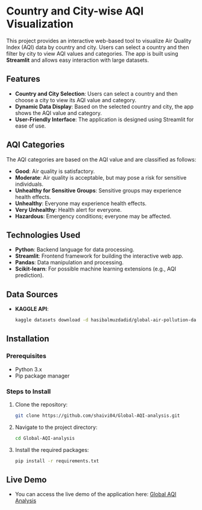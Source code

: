 # Country and City-wise AQI Visualization

This project provides an interactive web-based tool to visualize Air Quality Index (AQI) data by country and city. Users can select a country and then filter by city to view AQI values and categories. The app is built using **Streamlit** and allows easy interaction with large datasets.

## Features

- **Country and City Selection**: Users can select a country and then choose a city to view its AQI value and category.
- **Dynamic Data Display**: Based on the selected country and city, the app shows the AQI value and category.
- **User-Friendly Interface**: The application is designed using Streamlit for ease of use.

## AQI Categories

The AQI categories are based on the AQI value and are classified as follows:

- **Good**: Air quality is satisfactory.
- **Moderate**: Air quality is acceptable, but may pose a risk for sensitive individuals.
- **Unhealthy for Sensitive Groups**: Sensitive groups may experience health effects.
- **Unhealthy**: Everyone may experience health effects.
- **Very Unhealthy**: Health alert for everyone.
- **Hazardous**: Emergency conditions; everyone may be affected.

## Technologies Used

- **Python**: Backend language for data processing.
- **Streamlit**: Frontend framework for building the interactive web app.
- **Pandas**: Data manipulation and processing.
- **Scikit-learn**: For possible machine learning extensions (e.g., AQI prediction).

## Data Sources

- **KAGGLE API**:
    ```bash
    kaggle datasets download -d hasibalmuzdadid/global-air-pollution-dataset   
    ```

## Installation

### Prerequisites
- Python 3.x
- Pip package manager

### Steps to Install
1. Clone the repository:
    ```bash
    git clone https://github.com/shaivi04/Global-AQI-analysis.git
    ```
2. Navigate to the project directory:
    ```bash
    cd Global-AQI-analysis
    ```
3. Install the required packages:
    ```bash
    pip install -r requirements.txt
    ```

## Live Demo
- You can access the live demo of the application here: [Global AQI Analysis](https://global-aqi-analysis-gxgxq8pujn2y6wp2ngpotn.streamlit.app/)

